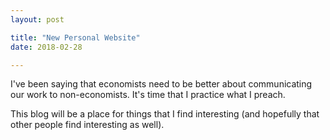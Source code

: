 ```yaml
---
layout: post

title: "New Personal Website"
date: 2018-02-28

---
```




I've been saying that economists need to be better about communicating our work to non-economists. It's time that I practice what I preach.

This blog will be a place for things that I find interesting (and hopefully that other people find interesting as well).
